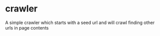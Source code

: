crawler
=======

A simple crawler which starts with a seed url and will crawl finding other urls in page contents
